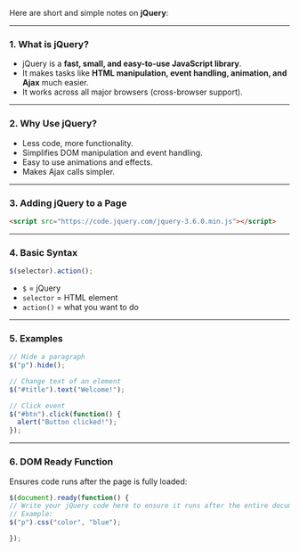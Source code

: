 Here are short and simple notes on **jQuery**:

---

### **1. What is jQuery?**
- jQuery is a **fast, small, and easy-to-use JavaScript library**.
- It makes tasks like **HTML manipulation, event handling, animation, and Ajax** much easier.
- It works across all major browsers (cross-browser support).

---

### **2. Why Use jQuery?**
- Less code, more functionality.
- Simplifies DOM manipulation and event handling.
- Easy to use animations and effects.
- Makes Ajax calls simpler.

---

### **3. Adding jQuery to a Page**
```html
<script src="https://code.jquery.com/jquery-3.6.0.min.js"></script>
```

---

### **4. Basic Syntax**
```javascript
$(selector).action();
```
- `$` = jQuery
- `selector` = HTML element
- `action()` = what you want to do

---

### **5. Examples**
```javascript
// Hide a paragraph
$("p").hide();

// Change text of an element
$("#title").text("Welcome!");

// Click event
$("#btn").click(function() {
  alert("Button clicked!");
});
```

---

### **6. DOM Ready Function**
Ensures code runs after the page is fully loaded:
```javascript
$(document).ready(function() {
// Write your jQuery code here to ensure it runs after the entire document is fully loaded
// Example:
$("p").css("color", "blue");

});
```